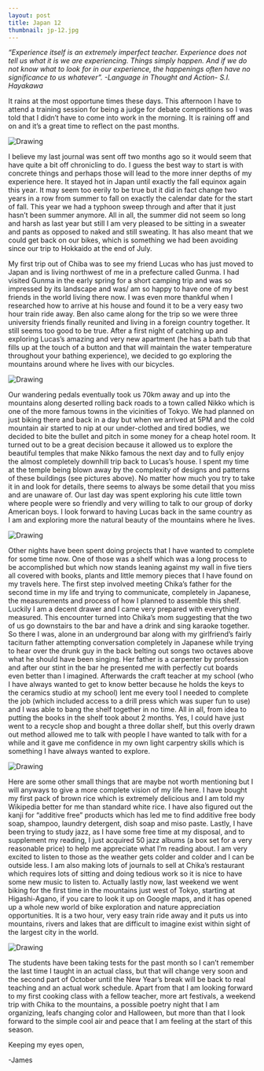```yaml
---
layout: post
title: Japan 12
thumbnail: jp-12.jpg
---
```

*“Experience itself is an extremely imperfect teacher. Experience does not tell us what it is we are experiencing. Things simply happen. And if we do not know what to look for in our experience, the happenings often have no significance to us whatever”. -Language in Thought and Action- S.I. Hayakawa*

It rains at the most opportune times these days. This afternoon I have to attend a training session for being a judge for debate competitions so I was told that I didn’t have to come into work in the morning. It is raining off and on and it’s a great time to reflect on the past months.

<div class="post-image-container"><img class="post-image" src="{{ site.url }}/assets/img/posts/jp-j12/jp-j12-1.JPG" alt="Drawing"></div>

I believe my last journal was sent off two months ago so it would seem that have quite a bit off chronicling to do. I guess the best way to start is with concrete things and perhaps those will lead to the more inner depths of my experience here. It stayed hot in Japan until exactly the fall equinox again this year. It may seem too eerily to be true but it did in fact change two years in a row from summer to fall on exactly the calendar date for the start of fall. This year we had a typhoon sweep through and after that it just hasn’t been summer anymore. All in all, the summer did not seem so long and harsh as last year but still I am very pleased to be sitting in a sweater and pants as opposed to naked and still sweating. It has also meant that we could get back on our bikes, which is something we had been avoiding since our trip to Hokkaido at the end of July.

My first trip out of Chiba was to see my friend Lucas who has just moved to Japan and is living northwest of me in a prefecture called Gunma. I had visited Gunma in the early spring for a short camping trip and was so impressed by its landscape and was/ am so happy to have one of my best friends in the world living there now. I was even more thankful when I researched how to arrive at his house and found it to be a very easy two hour train ride away. Ben also came along for the trip so we were three university friends finally reunited and living in a foreign country together. It still seems too good to be true. After a first night of catching up and exploring Lucas’s amazing and very new apartment (he has a bath tub that fills up at the touch of a button and that will maintain the water temperature throughout your bathing experience), we decided to go exploring the mountains around where he lives with our bicycles.

<div class="post-image-container"><img class="post-image" src="{{ site.url }}/assets/img/posts/jp-j12/jp-j12-2.JPG" alt="Drawing"></div>

Our wandering pedals eventually took us 70km away and up into the mountains along deserted rolling back roads to a town called Nikko which is one of the more famous towns in the vicinities of Tokyo. We had planned on just biking there and back in a day but when we arrived at 5PM and the cold mountain air started to nip at our under-clothed and tired bodies, we decided to bite the bullet and pitch in some money for a cheap hotel room. It turned out to be a great decision because it allowed us to explore the beautiful temples that make Nikko famous the next day and to fully enjoy the almost completely downhill trip back to Lucas’s house. I spent my time at the temple being blown away by the complexity of designs and patterns of these buildings (see pictures above). No matter how much you try to take it in and look for details, there seems to always be some detail that you miss and are unaware of. Our last day was spent exploring his cute little town where people were so friendly and very willing to talk to our group of dorky American boys. I look forward to having Lucas back in the same country as I am and exploring more the natural beauty of the mountains where he lives.

<div class="post-image-container"><img class="post-image" src="{{ site.url }}/assets/img/posts/jp-j12/jp-j12-3.JPG" alt="Drawing"></div>

Other nights have been spent doing projects that I have wanted to complete for some time now. One of those was a shelf which was a long process to be accomplished but which now stands leaning against my wall in five tiers all covered with books, plants and little memory pieces that I have found on my travels here. The first step involved meeting Chika’s father for the second time in my life and trying to communicate, completely in Japanese, the measurements and process of how I planned to assemble this shelf. Luckily I am a decent drawer and I came very prepared with everything measured. This encounter turned into Chika’s mom suggesting that the two of us go downstairs to the bar and have a drink and sing karaoke together. So there I was, alone in an underground bar along with my girlfriend’s fairly taciturn father attempting conversation completely in Japanese while trying to hear over the drunk guy in the back belting out songs two octaves above what he should have been singing. Her father is a carpenter by profession and after our stint in the bar he presented me with perfectly cut boards even better than I imagined. Afterwards the craft teacher at my school (who I have always wanted to get to know better because he holds the keys to the ceramics studio at my school) lent me every tool I needed to complete the job (which included access to a drill press which was super fun to use) and I was able to bang the shelf together in no time. All in all, from idea to putting the books in the shelf took about 2 months. Yes, I could have just went to a recycle shop and bought a three dollar shelf, but this overly drawn out method allowed me to talk with people I have wanted to talk with for a while and it gave me confidence in my own light carpentry skills which is something I have always wanted to explore.

<div class="post-image-container"><img class="post-image" src="{{ site.url }}/assets/img/posts/jp-j12/jp-j12-4.JPG" alt="Drawing"></div>

Here are some other small things that are maybe not worth mentioning but I will anyways to give a more complete vision of my life here. I have bought my first pack of brown rice which is extremely delicious and I am told my Wikipedia better for me than standard white rice. I have also figured out the kanji for “additive free” products which has led me to find additive free body soap, shampoo, laundry detergent, dish soap and miso paste. Lastly, I have been trying to study jazz, as I have some free time at my disposal, and to supplement my reading, I just acquired 50 jazz albums (a box set for a very reasonable price) to help me appreciate what I’m reading about. I am very excited to listen to those as the weather gets colder and colder and I can be outside less. I am also making lots of journals to sell at Chika’s restaurant which requires lots of sitting and doing tedious work so it is nice to have some new music to listen to. Actually lastly now, last weekend we went biking for the first time in the mountains just west of Tokyo, starting at Higashi-Agano, if you care to look it up on Google maps, and it has opened up a whole new world of bike exploration and nature appreciation opportunities. It is a two hour, very easy train ride away and it puts us into mountains, rivers and lakes that are difficult to imagine exist within sight of the largest city in the world.

<div class="post-image-container"><img class="post-image" src="{{ site.url }}/assets/img/posts/jp-j12/jp-j12-5.JPG" alt="Drawing"></div>

 The students have been taking tests for the past month so I can’t remember the last time I taught in an actual class, but that will change very soon and the second part of October until the New Year’s break will be back to real teaching and an actual work schedule. Apart from that I am looking forward to my first cooking class with a fellow teacher, more art festivals, a weekend trip with Chika to the mountains, a possible poetry night that I am organizing, leafs changing color and Halloween, but more than that I look forward to the simple cool air and peace that I am feeling at the start of this season.

 Keeping my eyes open,

 -James
